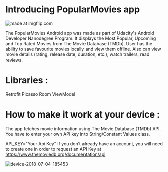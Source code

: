 # Introducing PopularMovies app


<img src="https://i.imgflip.com/2deluz.gif" title="made at imgflip.com"/></a>

The PopularMovies Android app was made as part of Udacity's Android Developer Nanodegree Program.
It displays the Most Popular, Upcoming and Top Rated Movies from The Movie Database (TMDb). 
User has the ability to save favourite movies locally and view them offline.
Also can view movie details (rating, release date, duration, etc.), watch trailers, read reviews.

# Libraries :
Retrofit
Picasso
Room
ViewModel

# How to make it work at your device :
The app fetches movie information using The Movie Database (TMDb) API. You have to enter your own API key into String/Constant Values class.

API_KEY="Your Api Key"
If you don’t already have an account, you will need to create one in order to request an API Key at https://www.themoviedb.org/documentation/api

![device-2018-07-04-185453](https://user-images.githubusercontent.com/30993768/42289566-92d54cd0-7fc0-11e8-8f44-021f8d255c66.png)
